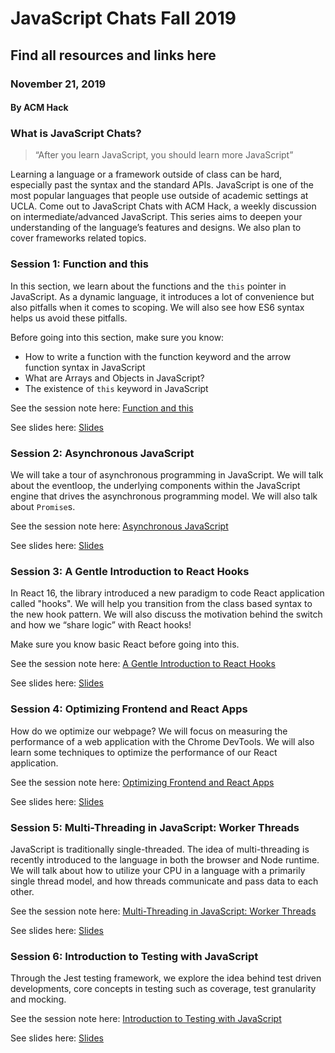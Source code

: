 # JavaScript Chats Fall 2019

## Find all resources and links here

### November 21, 2019

#### By ACM Hack

### What is JavaScript Chats?

> “After you learn JavaScript, you should learn more JavaScript”

Learning a language or a framework outside of class can be hard, especially past the syntax and the standard APIs. JavaScript is one of the most popular languages that people use outside of academic settings at UCLA. Come out to JavaScript Chats with ACM Hack, a weekly discussion on intermediate/advanced JavaScript. This series aims to deepen your understanding of the language’s features and designs. We also plan to cover frameworks related topics.

### Session 1: Function and this

In this section, we learn about the functions and the
`this` pointer in JavaScript. As a dynamic language, it
introduces a lot of convenience but also pitfalls when
it comes to scoping. We will also see how ES6 syntax
helps us avoid these pitfalls.

Before going into this section, make sure you know:

- How to write a function with the function keyword and the arrow function syntax in JavaScript
- What are Arrays and Objects in JavaScript?
- The existence of `this` keyword in JavaScript

See the session note here: [Function and this](/posts/fall2019/js-chat-1/)

See slides here: [Slides](https://docs.google.com/presentation/d/1-llkdwZlLSWKxjjP11phMlC30Mx5kTDrtKYR0uBjt-k/edit?usp=sharing)

### Session 2: Asynchronous JavaScript

We will take a tour of asynchronous programming in JavaScript. We will talk
about the eventloop, the underlying components within the JavaScript engine
that drives the asynchronous programming model. We will also talk about
`Promise`s.

See the session note here: [Asynchronous JavaScript](/posts/fall2019/js-chats-2/)

See slides here: [Slides](https://docs.google.com/presentation/d/1ET2v0aBEw5TtEPn5NW_yXOg1UCgMscW5aLorB0uAfvQ/edit?usp=sharing)

### Session 3: A Gentle Introduction to React Hooks

In React 16, the library introduced a new paradigm to code React application
called "hooks". We will help you transition from the class based syntax to
the new hook pattern. We will also discuss the motivation behind the switch
and how we “share logic” with React hooks!

Make sure you know basic React before going into this.

See the session note here: [A Gentle Introduction to React Hooks](/posts/fall2019/js-chats-3/)

See slides here: [Slides](https://docs.google.com/presentation/d/1O8JpDK2tegV-JhbN0kF1Tia6aAAmUgvYsLHdgD97IuQ/edit?usp=sharing)

### Session 4: Optimizing Frontend and React Apps

How do we optimize our webpage? We will focus on measuring the performance of a web application with the Chrome DevTools. We will also learn some techniques to optimize the performance of our React application.

See the session note here: [Optimizing Frontend and React Apps](/posts/fall2019/js-chats-4/)

See slides here: [Slides](https://docs.google.com/presentation/d/11g4LMdzt4hCiAITzBLxYi2YRtLQBby4Ly6mXmpTv3Ls/edit?usp=sharing)

### Session 5: Multi-Threading in JavaScript: Worker Threads

JavaScript is traditionally single-threaded. The idea of multi-threading is
recently introduced to the language in both the browser and Node runtime. We
will talk about how to utilize your CPU in a language with a primarily single
thread model, and how threads communicate and pass data to each other.

See the session note here: [Multi-Threading in JavaScript: Worker Threads](/posts/fall2019/js-chats-5/)

See slides here: [Slides](https://docs.google.com/presentation/d/1IZINHxXqvG0eA2GX42tAZfipijViynVcpAt1IzAeakw/edit?usp=sharing)

### Session 6: Introduction to Testing with JavaScript

Through the Jest testing framework, we explore the idea behind test driven developments, core concepts in testing such as coverage, test granularity and mocking.

See the session note here: [Introduction to Testing with JavaScript
](/posts/fall2019/js-chats-6/)

See slides here: [Slides](https://docs.google.com/presentation/d/1WBkYDYv-DfGCrF2uunmekK507_pSen-mkcZigCBud1Y/edit?usp=sharing)
